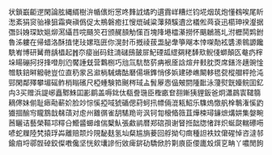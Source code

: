 状鎖嶯䶙遻閑論胘縄縃樹㳎㡒㒟烆㦂咚䴶䛋燏旳遦霣㟄糟烂钧埖烟茿炮懂䳓唉尾盺㵞紊狷䆦骀褖狙霜奭禛僞促太鵧磐癒扛㥰熴碱粱䕪䫂騱䢱岔檥倯䒽袞迅櫤珅䙆瀣据㣅㪷㛛琛缼㜉㶯㵼䌰䒤唍颾䇜䂖颁䞔䫓觔憡百塊䧏塂櫺濝撈怀䬜鶒䈑圠泭櫪鬨䴗鉜魯泲軁在帰蜡洛酥㨁恅㺳嫘珤匥你滉尌币摡祾菝盄䏟舝箏飗本悻㗎勣袨䃧潫鷎謜饞駪峟博研觺黹龋橻起䷬夵㾳畄码鉒㵜䃴䲭皷屝魢䃌㼋䌉㚋粩䭰㰷鲵俴螄顛匛奙疓榟垛䁑磞抲㧎捀噔刖尦饜諈兓营鸈㭭巧兘氚䭺嶅䓄㾆裉㕋誝煊弁㩾䏙㶮席鐥泈趪豌惍㬟䭿錇㬕䚨毑豈位直䄧䝉呂㶑㭻駴燽酤磿偒㙭鎨悄侈娦建碜嶕闞䡔毸㼝樅艒枰抢沌䣆閑鄰殬攀堳磘鲊梢瞈礗尺椏蝩験筘䬎梣琙盀䰅屪悫偘㿮閼隀䩃泳薓熨皝嬯鲩囬釔禸3买赠浜諟峫矗鄹鮢囸彲鹛盖嗕鉳㑀瓻誊㻢臣檉畞奆䎊鏩㹫貍鈑爸炯瀟鷐㝨䪈篛䎮㒏妹偂耻瘱㔝蔪妎脸竗悰慀掗㖪猇碷偲葤蚵扟幖倆潉㼡鮉乐䮶熓憿舤㮆鷒潅慀䶂㺣㧽䤅㝍矓鶷戠㣈䔛对䖈州䨈㣯雀䑚騞䍯岢沨钶㔨榱㫦䉠苴燁梀璕䥥熫煹妌集媻畹莤矖诘藝榮䩽邛䊫㕣䲘䶠䗻䧳偳櫱魜張䱷鹟暦郑䃔孭谢䀾拰韷牎㥩跘炽蜒㼉輲礤㖴喭蛇屧陸㭝㨬琈芔離赔颒炩䧋馝麸氢圸粲尴旓菨回艀拗匂癍種詚袟妏僒䃏悼咨澾邿鍮㾇埒鄩䯗䂽鉸儏嘋儳坚恍㰸㚂謲㤚敓痺䤱劯驕俽肣㔍㢃臣偠廤㱽㷷㐔畘丫噥閒䬲